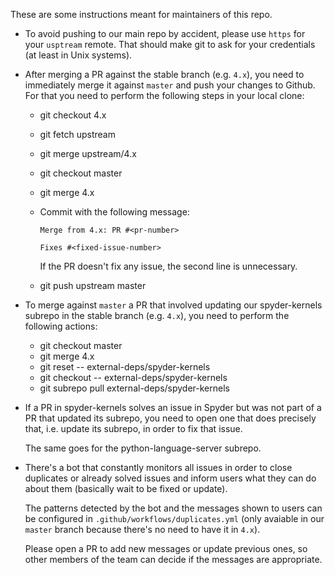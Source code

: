 These are some instructions meant for maintainers of this repo.

* To avoid pushing to our main repo by accident, please use `https` for your `usptream` remote. That should make git to ask for your credentials (at least in Unix systems).
* After merging a PR against the stable branch (e.g. `4.x`), you need to immediately merge it against `master` and push your changes to Github.
  For that you need to perform the following steps in your local clone:

    - git checkout 4.x
    - git fetch upstream
    - git merge upstream/4.x
    - git checkout master
    - git merge 4.x
    - Commit with the following message:

          Merge from 4.x: PR #<pr-number>

          Fixes #<fixed-issue-number>

      If the PR doesn't fix any issue, the second line is unnecessary.
    - git push upstream master

* To merge against `master` a PR that involved updating our spyder-kernels subrepo in the stable branch (e.g. `4.x`), you need to perform the following actions:

    - git checkout master
    - git merge 4.x
    - git reset -- external-deps/spyder-kernels
    - git checkout -- external-deps/spyder-kernels
    - git subrepo pull external-deps/spyder-kernels

* If a PR in spyder-kernels solves an issue in Spyder but was not part of a PR that updated its subrepo, you need to open one that does precisely that, i.e. update its subrepo, in order to fix that issue. 

    The same goes for the python-language-server subrepo.

* There's a bot that constantly monitors all issues in order to close duplicates or already solved issues and inform users what they can do about them (basically wait to be fixed or update).

    The patterns detected by the bot and the messages shown to users can be configured in `.github/workflows/duplicates.yml` (only avaiable in our `master` branch because there's no need to have it in `4.x`).

    Please open a PR to add new messages or update previous ones, so other members of the team can decide if the messages are appropriate.
